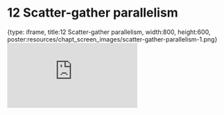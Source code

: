 # 12 Scatter-gather parallelism
 
{type: iframe, title:12 Scatter-gather parallelism, width:800, height:600, poster:resources/chapt_screen_images/scatter-gather-parallelism-1.png}
![](https://hutchdatascience.org/FH_WDL102_Workflows/no_toc/scatter-gather-parallelism-1.html)
 

 
